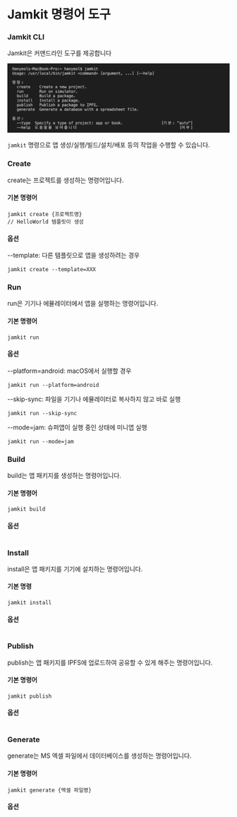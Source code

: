 # Jamkit 명령어 도구

### Jamkit CLI

Jamkit은 커맨드라인 도구를 제공합니다

![](../.gitbook/assets/cli.png)

`jamkit` 명령으로 앱 생성/실행/빌드/설치/배포 등의 작업을 수행할 수 있습니다.

### Create

create는 프로젝트를 생성하는 명령어입니다.

#### 기본 명령어

```
jamkit create {프로젝트명}
// HelloWorld 템플릿이 생성
```

#### 옵션

\--template: 다른 템플릿으로 앱을 생성하려는 경우

```
jamkit create --template=XXX
```

### Run

run은 기기나 에뮬레이터에서 앱을 실행하는 명령어입니다.

#### 기본 명령어

```
jamkit run
```

#### 옵션

\--platform=android: macOS에서 실행할 경우

```
jamkit run --platform=android
```

\--skip-sync: 파일을 기기나 에뮬레이터로 복사하지 않고 바로 실행

```
jamkit run --skip-sync
```

\--mode=jam: 슈퍼앱이 실행 중인 상태에 미니앱 실행

```
jamkit run --mode=jam
```

### Build

build는 앱 패키지를 생성하는 명령어입니다.

#### 기본 명령어

```
jamkit build
```

#### 옵션

```
```

### Install

install은 앱 패키지를 기기에 설치하는 명령어입니다.

#### 기본 명령

```
jamkit install
```

#### 옵션

```
```

### Publish

publish는 앱 패키지를 IPFS에 업로드하여 공유할 수 있게 해주는 명령어입니다.

#### 기본 명령어

```
jamkit publish
```

#### 옵션

```
```

### Generate

generate는 MS 엑셀 파일에서 데이터베이스를 생성하는 명령어입니다.

#### 기본 명령어

```
jamkit generate {엑셀 파일명}
```

#### 옵션

```
```
